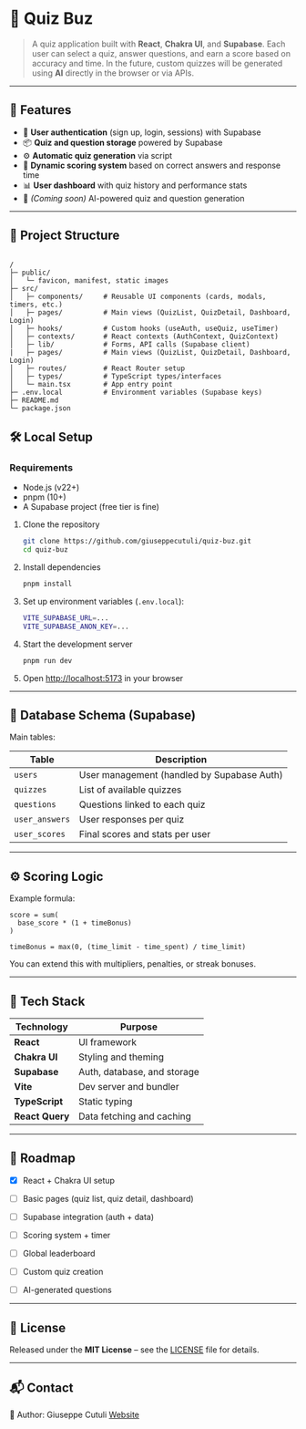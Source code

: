 # 🎯 Quiz Buz

> A quiz application built with **React**, **Chakra UI**, and **Supabase**.
> Each user can select a quiz, answer questions, and earn a score based on accuracy and time.
> In the future, custom quizzes will be generated using **AI** directly in the browser or via APIs.

---

## 🚀 Features

- 🔐 **User authentication** (sign up, login, sessions) with Supabase
- 📦 **Quiz and question storage** powered by Supabase
- ⚙️ **Automatic quiz generation** via script
- 💯 **Dynamic scoring system** based on correct answers and response time
- 📊 **User dashboard** with quiz history and performance stats
- 🤖 *(Coming soon)* AI-powered quiz and question generation

---

## 📁 Project Structure

```

/
├─ public/
│   └─ favicon, manifest, static images
├─ src/
│   ├─ components/     # Reusable UI components (cards, modals, timers, etc.)
│   ├─ pages/          # Main views (QuizList, QuizDetail, Dashboard, Login)
│   ├─ hooks/          # Custom hooks (useAuth, useQuiz, useTimer)
│   ├─ contexts/       # React contexts (AuthContext, QuizContext)
│   ├─ lib/            # Forms, API calls (Supabase client)
|   ├─ pages/          # Main views (QuizList, QuizDetail, Dashboard, Login)
│   ├─ routes/         # React Router setup
│   ├─ types/          # TypeScript types/interfaces
│   └─ main.tsx        # App entry point
├─ .env.local          # Environment variables (Supabase keys)
├─ README.md
└─ package.json

````

## 🛠 Local Setup

### Requirements

- Node.js (v22+)
- pnpm (10+)
- A Supabase project (free tier is fine)

1. Clone the repository
   ```bash
   git clone https://github.com/giuseppecutuli/quiz-buz.git
   cd quiz-buz
   ````

2. Install dependencies

   ```bash
   pnpm install
   ```

3. Set up environment variables (`.env.local`):

   ```bash
   VITE_SUPABASE_URL=...
   VITE_SUPABASE_ANON_KEY=...
   ```

4. Start the development server

   ```bash
   pnpm run dev
   ```

5. Open [http://localhost:5173](http://localhost:5173) in your browser

---

## 🧩 Database Schema (Supabase)

Main tables:

| Table          | Description                                |
| -------------- | ------------------------------------------ |
| `users`        | User management (handled by Supabase Auth) |
| `quizzes`      | List of available quizzes                  |
| `questions`    | Questions linked to each quiz              |
| `user_answers` | User responses per quiz                    |
| `user_scores`  | Final scores and stats per user            |

---

## ⚙️ Scoring Logic

Example formula:

```
score = sum(
  base_score * (1 + timeBonus)
)

timeBonus = max(0, (time_limit - time_spent) / time_limit)
```

You can extend this with multipliers, penalties, or streak bonuses.

---

## 🧱 Tech Stack

| Technology                           | Purpose                     |
| ------------------------------------ | --------------------------- |
| **React**                            | UI framework                |
| **Chakra UI**                        | Styling and theming         |
| **Supabase**                         | Auth, database, and storage |
| **Vite**                             | Dev server and bundler      |
| **TypeScript**                       | Static typing               |
| **React Query**                      | Data fetching and caching   |

---

## 🔮 Roadmap

* [x] React + Chakra UI setup
* [ ] Basic pages (quiz list, quiz detail, dashboard)
* [ ] Supabase integration (auth + data)
* [ ] Scoring system + timer
* [ ] Global leaderboard
* [ ] Custom quiz creation
* [ ] AI-generated questions


---

## 📜 License

Released under the **MIT License** – see the [LICENSE](LICENSE) file for details.

---

## 📬 Contact

👤 Author: Giuseppe Cutuli [Website](https://www.cutuli.dev)
